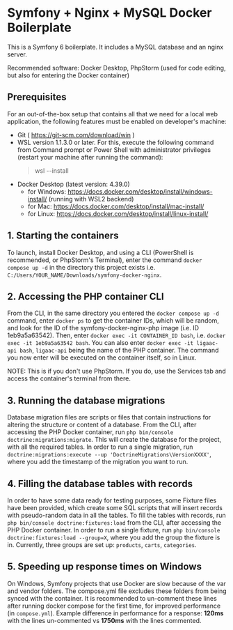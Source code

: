 # Symfony + Nginx + MySQL Docker Boilerplate

This is a Symfony 6 boilerplate. It includes a MySQL database and an nginx server.

Recommended software: Docker Desktop, PhpStorm (used for code editing, but also for entering the Docker container)

## Prerequisites

For an out-of-the-box setup that contains all that we need for a local web application, the following features must be enabled on developer's machine:

- Git ( https://git-scm.com/download/win )
- WSL version 1.1.3.0 or later. For this, execute the following command from Command prompt or Power Shell with administrator privileges (restart your machine after running the command):
  > wsl --install
- Docker Desktop (latest version: 4.39.0)
    - for Windows: https://docs.docker.com/desktop/install/windows-install/ (running with WSL2 backend)
    - for Mac: https://docs.docker.com/desktop/install/mac-install/
    - for Linux: https://docs.docker.com/desktop/install/linux-install/


## 1. Starting the containers

To launch, install Docker Desktop, and using a CLI (PowerShell is recommended, or PhpStorm's Terminal), enter the
command `docker compose up -d` in the directory this project exists i.e.
`C:/Users/YOUR_NAME/Downloads/symfony-docker-nginx`.

## 2. Accessing the PHP container CLI

From the CLI, in the same directory you entered the `docker compose up -d` command,
enter `docker ps` to get the container IDs, which will be random, and look for the ID of the symfony-docker-nginx-php
image (i.e. ID 1eb9a5a63542). Then, enter `docker exec -it CONTAINER_ID bash`, i.e. `docker exec -it 1eb9a5a63542 bash`.
You can also enter `docker exec -it ligaac-api bash`, `ligaac-api` being the name of the PHP container.
The command you now enter will be executed on the container itself, so in Linux.

NOTE: This is if you don't use PhpStorm. If you do, use the Services tab and access the container's terminal from there.

## 3. Running the database migrations

Database migration files are scripts or files that contain instructions for altering the structure or content of a
database. From the CLI, after accessing the PHP Docker container, run `php bin/console doctrine:migrations:migrate`.
This will create the database for the project, with all the required tables. In order to run a single migration, run
`doctrine:migrations:execute --up 'DoctrineMigrations\VersionXXXX'`, where you add the timestamp of the migration you
want to run.

## 4. Filling the database tables with records
In order to have some data ready for testing purposes, some Fixture files have been provided, which create some SQL
scripts that will insert records with pseudo-random data in all the tables. To fill the tables with records, run
`php bin/console doctrine:fixtures:load` from the CLI, after accessing the PHP Docker container. In order to run a single
fixture, run `php bin/console doctrine:fixtures:load --group=X`, where you add the group the fixture is in. Currently,
three groups are set up: `products`, `carts`, `categories`.

## 5. Speeding up response times on Windows

On Windows, Symfony projects that use Docker are slow because of the var and vendor folders. The compose.yml file
excludes these folders from being synced with the container. It is recommended to un-comment these lines after running
docker compose for the first time, for improved performance (in `compose.yml`). Example
difference in performance for a response: **120ms** with the lines un-commented vs **1750ms** with the lines commented.